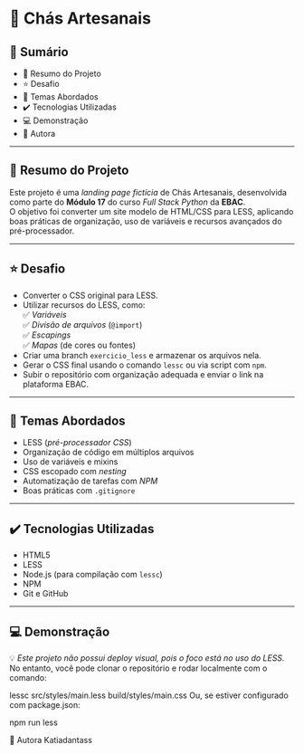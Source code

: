 # 🍵 Chás Artesanais

## 📎 Sumário
- 📌 Resumo do Projeto  
- ⭐ Desafio  
- 📂 Temas Abordados  
- ✔️ Tecnologias Utilizadas  
- 💻 Demonstração  
- 🙋 Autora  

---

## 📌 Resumo do Projeto
Este projeto é uma *landing page fictícia* de Chás Artesanais, desenvolvida como parte do **Módulo 17** do curso *Full Stack Python* da **EBAC**.  
O objetivo foi converter um site modelo de HTML/CSS para LESS, aplicando boas práticas de organização, uso de variáveis e recursos avançados do pré-processador.

---

## ⭐ Desafio
- Converter o CSS original para LESS.  
- Utilizar recursos do LESS, como:  
  ✅ *Variáveis*  
  ✅ *Divisão de arquivos* (`@import`)  
  ✅ *Escapings*  
  ✅ *Mapas* (de cores ou fontes)  
- Criar uma branch `exercicio_less` e armazenar os arquivos nela.  
- Gerar o CSS final usando o comando `lessc` ou via script com `npm`.  
- Subir o repositório com organização adequada e enviar o link na plataforma EBAC.

---

## 📂 Temas Abordados
- LESS (*pré-processador CSS*)  
- Organização de código em múltiplos arquivos  
- Uso de variáveis e mixins  
- CSS escopado com *nesting*  
- Automatização de tarefas com *NPM*  
- Boas práticas com `.gitignore`

---

## ✔️ Tecnologias Utilizadas
- HTML5  
- LESS  
- Node.js (para compilação com `lessc`)  
- NPM  
- Git e GitHub  

---

## 💻 Demonstração
💡 *Este projeto não possui deploy visual, pois o foco está no uso do LESS.*  
No entanto, você pode clonar o repositório e rodar localmente com o comando:

lessc src/styles/main.less build/styles/main.css
Ou, se estiver configurado com package.json:

npm run less

🙋 Autora
Katiadantass
